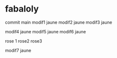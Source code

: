 # fabaloly
commit main
modif1 jaune
modif2 jaune
modif3 jaune

modif4 jaune
modif5 jaune
modif6 jaune

rose 1
rose2
rose3

modif7 jaune